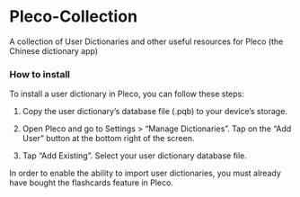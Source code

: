 # Pleco-Collection
A collection of User Dictionaries and other useful resources for Pleco (the Chinese dictionary app)

### How to install
To install a user dictionary in Pleco, you can follow these steps:

1. Copy the user dictionary’s database file (.pqb) to your device’s storage.

2. Open Pleco and go to Settings > “Manage Dictionaries”. Tap on the “Add User” button at the bottom right of the screen.

3. Tap “Add Existing”. Select your user dictionary database file.

In order to enable the ability to import user dictionaries, you must already have bought the flashcards feature in Pleco.
